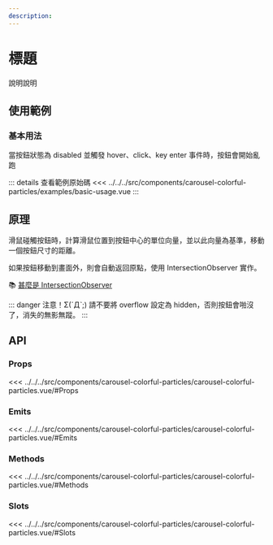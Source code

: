 ```yaml
---
description: 
---
```


<script setup>
import BasicUsage from '../../../src/components/carousel-colorful-particles/examples/basic-usage.vue'
</script>

# 標題

說明說明

## 使用範例

### 基本用法

當按鈕狀態為 disabled 並觸發 hover、click、key enter 事件時，按鈕會開始亂跑

<basic-usage/>

::: details 查看範例原始碼
<<< ../../../src/components/carousel-colorful-particles/examples/basic-usage.vue
:::

## 原理

滑鼠碰觸按鈕時，計算滑鼠位置到按鈕中心的單位向量，並以此向量為基準，移動一個按鈕尺寸的距離。

如果按鈕移動到畫面外，則會自動返回原點，使用 IntersectionObserver 實作。

📚 [甚麼是 IntersectionObserver](https://developer.mozilla.org/zh-CN/docs/Web/API/IntersectionObserver)

::: danger 注意！Σ(ˊДˋ;)
請不要將 overflow 設定為 hidden，否則按鈕會啪沒了，消失的無影無蹤。
:::

## API

### Props

<<< ../../../src/components/carousel-colorful-particles/carousel-colorful-particles.vue/#Props

### Emits

<<< ../../../src/components/carousel-colorful-particles/carousel-colorful-particles.vue/#Emits

### Methods

<<< ../../../src/components/carousel-colorful-particles/carousel-colorful-particles.vue/#Methods

### Slots

<<< ../../../src/components/carousel-colorful-particles/carousel-colorful-particles.vue/#Slots
